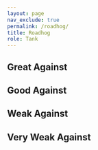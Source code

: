 ```yaml
---
layout: page
nav_exclude: true
permalink: /roadhog/
title: Roadhog
role: Tank
---
```

## Great Against

## Good Against

## Weak Against

## Very Weak Against